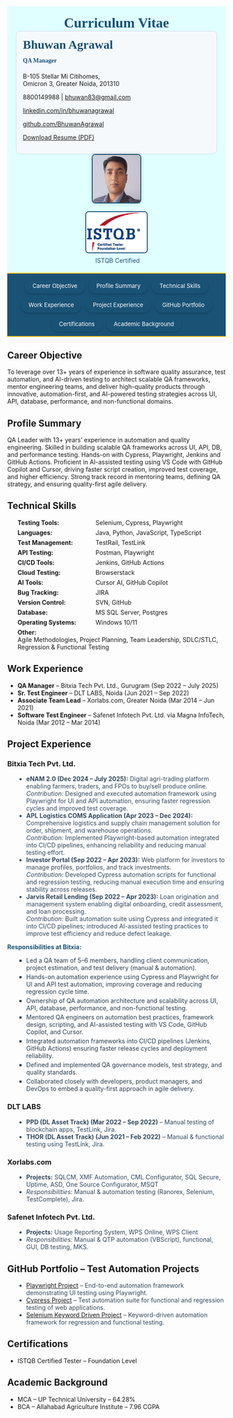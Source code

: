 <!DOCTYPE html>
<html>
<head>
<meta charset="UTF-8">
<link rel="icon" type="image/png" href="profile.jpg">
<meta name="viewport" content="width=device-width, initial-scale=1">
<script src='https://kit.fontawesome.com/1053334a8a.js' crossorigin='anonymous'></script>
<title>Bhuwan Agrawal – Resume</title>
<style>
/* Navbar styling */
.navbar {
  display: flex;
  flex-wrap: wrap;
  justify-content: center;
  gap: 8px;
  padding: 10px;
  background-color: #1a5276;
  border-top: 2px solid #f1c40f;
  border-bottom: 2px solid #f1c40f;
  position: sticky;
  top: 0;
  z-index: 1000;
}
.navbar a {
  font-size: 13px;
  padding: 8px 16px;
  color: white;
  background-color: #1a5276;
  text-decoration: none;
  transition: background-color 0.3s, box-shadow 0.3s;
  border: 2px solid transparent;
  border-radius: 20px;
  box-shadow: 0 2px 4px rgba(0,0,0,0.2);
  display: inline-block;
}
.navbar a:hover, .navbar a.activeLink {
  background-color: #154360;
  border-color: #f1c40f;
}

/* Container tabs */
.containerTab {
  display: none;
  padding: 20px;
  opacity: 0;
  transition: opacity 0.5s ease-in-out;
}
.containerTab.activeTab {
  display: block !important;
  opacity: 1;
}

/* Header */
.header {
  display: flex;
  justify-content: space-between;
  align-items: flex-start;
  flex-wrap: wrap;
}

/* Responsive */
@media screen and (max-width: 768px) {
  .header { flex-direction: column; align-items: flex-start; text-align: left; }
  .header > div { width: 100%; }
  .navbar { flex-direction: column; align-items: stretch; }
  .navbar a { text-align: center; width: 100%; }
}

/* Common block UI for all sections */
.section-block {
  margin-bottom: 20px;
  padding: 15px 20px;
  background-color: #e8f0f8;
  border-left: 4px solid #1a5276;
  border-radius: 6px;
  transition: transform 0.3s, box-shadow 0.3s;
}
.section-block:hover {
  transform: translateY(-3px);
  box-shadow: 0 4px 15px rgba(0,0,0,0.25);
}

/* Technical skills list */
#technical-skills ul {
  list-style: none;
  padding-left: 0;
}
#technical-skills li {
  display: flex;
  flex-wrap: wrap;
  margin-bottom: 6px;
}
#technical-skills li strong {
  width: 180px;
  text-align: left;
}

/* Project experience & GitHub contributions */
.project-name, .company-name {
  color: #154360;
  font-weight: bold;
}
.contribution-list li {
  list-style-type: disc;
  margin-left: 20px;
  color: #34495e;
}
.responsibilities-title { margin-top: 10px; font-weight: bold; color: #1a5276; }
.responsibilities-list li { list-style-type: square; margin-left: 20px; color: #2c3e50; margin-bottom: 4px; }

a { color: #154360; text-decoration: none; }
a:hover { text-decoration: underline; }
</style>
</head>
<body>

<!-- Header Section -->
<div style="background-color: LightCyan; padding: 20px;">
  <div style="display: flex; justify-content: space-between; align-items: center; position: relative;">
    <h1 style="margin: 0 auto; font-size: 32px; color: #1a5276; font-family: 'Georgia', serif; text-align: center; flex: 1;">Curriculum Vitae</h1>
  </div>
  <div class="header">
    <div style="flex: 1 1 60%; min-width: 300px; background-color: #f5f9fc; padding: 15px; border-radius: 10px; border: 1px solid #cfdce6;">
      <h2 style="margin-top: 0; font-size: 28px; font-family: 'Georgia', serif; color: #1a5276; text-align: left;">Bhuwan Agrawal</h2>
      <h4 style="margin-top: -10px; font-family: 'Georgia', serif; color: #1a5276; text-align: left;">QA Manager</h4>
      <p style="text-align: left;"><i class='fas fa-map-marker-alt'></i> B-105 Stellar Mi Citihomes,<br>Omicron 3, Greater Noida, 201310</p>
      <p style="text-align: left;"><i class='fas fa-mobile-alt'></i> 8800149988 | <i class='fa fa-envelope'></i> <a href="mailto:bhuwan83@gmail.com">bhuwan83@gmail.com</a></p>
      <p style="text-align: left;"><i class='fab fa-linkedin'></i> <a href="https://www.linkedin.com/in/bhuwanagrawal" target="_blank">linkedin.com/in/bhuwanagrawal</a></p>
      <p style="text-align: left;"><i class='fab fa-github'></i> <a href="https://github.com/BhuwanAgrawal" target="_blank">github.com/BhuwanAgrawal</a></p>
      <p style="text-align: left;"><a href="Resume_QA_Bhuwan_Agrawal.pdf" download style="color: inherit;"><i class='fas fa-file-download'></i> Download Resume (PDF)</a></p>
    </div>
    <div style="flex: 0 1 35%; min-width: 180px; display: flex; flex-direction: column; align-items: center;">
      <div style="margin-bottom: 15px;">
        <img src="profile.jpg" alt="Profile Photo" style="width: 110px; height: 110px; border-radius: 8px; object-fit: cover; object-position: top center; box-shadow: 0 0 8px rgba(0,0,0,0.2); border: 2px solid #1a5276;">
      </div>
      <div style="text-align: center;">
        <a href="https://www.istqb.in/about-us/certified-tester/foundation-level/36257-bhuwan-agrawal" target="_blank">
          <img src="CTFL.png" alt="Certification" style="width: 140px; height: auto; border: 2px solid #1a5276; border-radius: 8px;">
        </a>
        <a href="https://www.istqb.in/about-us/certified-tester/foundation-level/36257-bhuwan-agrawal" target="_blank" style="text-decoration: none; color: #1a5276;" title="View Certification">
          <div style="margin-top: 5px; font-size: 14px; display: flex; align-items: center; gap: 5px; justify-content: center;"><i class="fas fa-certificate"></i> ISTQB Certified</div>
        </a>
      </div>
    </div>
  </div>
</div>

<!-- Navbar -->
<div class="navbar">
  <a href="#career-objective" onclick="openTab('career-objective'); return false;">Career Objective</a>
  <a href="#profile-summary" onclick="openTab('profile-summary'); return false;">Profile Summary</a>
  <a href="#technical-skills" onclick="openTab('technical-skills'); return false;">Technical Skills</a>
  <a href="#work-experience" onclick="openTab('work-experience'); return false;">Work Experience</a>
  <a href="#key-projects" onclick="openTab('key-projects'); return false;">Project Experience</a>
  <a href="#github-portfolio" onclick="openTab('github-portfolio'); return false;">GitHub Portfolio</a>
  <a href="#certifications" onclick="openTab('certifications'); return false;">Certifications</a>
  <a href="#academic-background" onclick="openTab('academic-background'); return false;">Academic Background</a>
</div>

<!-- Sections -->
<div id="career-objective" class="containerTab section-block">
  <h2><i class="fas fa-bullseye"></i> Career Objective</h2>
  <p>To leverage over 13+ years of experience in software quality assurance, test automation, and AI-driven testing to architect scalable QA frameworks, mentor engineering teams, and deliver high-quality products through innovative, automation-first, and AI-powered testing strategies across UI, API, database, performance, and non-functional domains.</p>
</div>

<div id="profile-summary" class="containerTab section-block">
  <h2><i class="fas fa-user"></i> Profile Summary</h2>
  <p>QA Leader with 13+ years’ experience in automation and quality engineering. Skilled in building scalable QA frameworks across UI, API, DB, and performance testing. Hands-on with Cypress, Playwright, Jenkins and GitHub Actions. Proficient in AI-assisted testing using VS Code with GitHub Copilot and Cursor, driving faster script creation, improved test coverage, and higher efficiency. Strong track record in mentoring teams, defining QA strategy, and ensuring quality-first agile delivery.</p>
</div>

<div id="technical-skills" class="containerTab section-block">
  <h2><i class="fas fa-tools"></i> Technical Skills</h2>
  <ul>
    <li><strong>Testing Tools:</strong> Selenium, Cypress, Playwright</li>
    <li><strong>Languages:</strong> Java, Python, JavaScript, TypeScript</li>
    <li><strong>Test Management:</strong> TestRail, TestLink</li>
    <li><strong>API Testing:</strong> Postman, Playwright</li>
    <li><strong>CI/CD Tools:</strong> Jenkins, GitHub Actions</li>
    <li><strong>Cloud Testing:</strong> Browserstack</li>
    <li><strong>AI Tools:</strong> Cursor AI, GitHub Copilot</li>
    <li><strong>Bug Tracking:</strong> JIRA</li>
    <li><strong>Version Control:</strong> SVN, GitHub</li>
    <li><strong>Database:</strong> MS SQL Server, Postgres</li>
    <li><strong>Operating Systems:</strong> Windows 10/11</li>
    <li><strong>Other:</strong> Agile Methodologies, Project Planning, Team Leadership, SDLC/STLC, Regression & Functional Testing</li>
  </ul>
</div>

<div id="work-experience" class="containerTab section-block">
  <h2><i class="fas fa-briefcase"></i> Work Experience</h2>
  <ul>
    <li><strong>QA Manager</strong> – Bitxia Tech Pvt. Ltd., Gurugram (Sep 2022 – July 2025)</li>
    <li><strong>Sr. Test Engineer</strong> – DLT LABS, Noida (Jun 2021 – Sep 2022)</li>
    <li><strong>Associate Team Lead</strong> – Xorlabs.com, Greater Noida (Mar 2014 – Jun 2021)</li>
    <li><strong>Software Test Engineer</strong> – Safenet Infotech Pvt. Ltd. via Magna InfoTech, Noida (Mar 2012 – Mar 2014)</li>
  </ul>
</div>

<div id="key-projects" class="containerTab section-block">
  <h2><i class="fas fa-project-diagram"></i> Project Experience</h2>

  <h3 class="company-name">Bitxia Tech Pvt. Ltd.</h3>
  <ul class="contribution-list">
    <li><strong>eNAM 2.0 (Dec 2024 – July 2025):</strong> Digital agri-trading platform enabling farmers, traders, and FPOs to buy/sell produce online.<br><em>Contribution:</em> Designed and executed automation framework using Playwright for UI and API automation, ensuring faster regression cycles and improved test coverage.</li>
    <li><strong>APL Logistics COMS Application (Apr 2023 – Dec 2024):</strong> Comprehensive logistics and supply chain management solution for order, shipment, and warehouse operations.<br><em>Contribution:</em> Implemented Playwright-based automation integrated into CI/CD pipelines, enhancing reliability and reducing manual testing effort.</li>
    <li><strong>Investor Portal (Sep 2022 – Apr 2023):</strong> Web platform for investors to manage profiles, portfolios, and track investments.<br><em>Contribution:</em> Developed Cypress automation scripts for functional and regression testing, reducing manual execution time and ensuring stability across releases.</li>
    <li><strong>Jarvis Retail Lending (Sep 2022 – Apr 2023):</strong> Loan origination and management system enabling digital onboarding, credit assessment, and loan processing.<br><em>Contribution:</em> Built automation suite using Cypress and integrated it into CI/CD pipelines; introduced AI-assisted testing practices to improve test efficiency and reduce defect leakage.</li>
  </ul>
  <div class="responsibilities-title">Responsibilities at Bitxia:</div>
  <ul class="responsibilities-list">
    <li>Led a QA team of 5–6 members, handling client communication, project estimation, and test delivery (manual & automation).</li>
    <li>Hands-on automation experience using Cypress and Playwright for UI and API test automation, improving coverage and reducing regression cycle time.</li>
    <li>Ownership of QA automation architecture and scalability across UI, API, database, performance, and non-functional testing.</li>
    <li>Mentored QA engineers on automation best practices, framework design, scripting, and AI-assisted testing with VS Code, GitHub Copilot, and Cursor.</li>
    <li>Integrated automation frameworks into CI/CD pipelines (Jenkins, GitHub Actions) ensuring faster release cycles and deployment reliability.</li>
    <li>Defined and implemented QA governance models, test strategy, and quality standards.</li>
    <li>Collaborated closely with developers, product managers, and DevOps to embed a quality-first approach in agile delivery.</li>
  </ul>

  <h3 class="company-name">DLT LABS</h3>
  <ul class="contribution-list">
    <li><strong>PPD (DL Asset Track) (Mar 2022 – Sep 2022)</strong> – Manual testing of blockchain apps, TestLink, Jira.</li>
    <li><strong>THOR (DL Asset Track) (Jun 2021 – Feb 2022)</strong> – Manual & functional testing using TestLink, Jira.</li>
  </ul>

  <h3 class="company-name">Xorlabs.com</h3>
  <ul class="contribution-list">
    <li><strong>Projects:</strong> SQLCM, XMF Automation, CML Configurator, SQL Secure, Uptime, ASD, One Source Configurator, MSQT</li>
    <li><em>Responsibilities:</em> Manual & automation testing (Ranorex, Selenium, TestComplete), Jira.</li>
  </ul>

  <h3 class="company-name">Safenet Infotech Pvt. Ltd.</h3>
  <ul class="contribution-list">
    <li><strong>Projects:</strong> Usage Reporting System, WPS Online, WPS Client</li>
    <li><em>Responsibilities:</em> Manual & QTP automation (VBScript), functional, GUI, DB testing, MKS.</li>
  </ul>
</div>

<div id="github-portfolio" class="containerTab section-block">
  <h2><i class="fab fa-github"></i> GitHub Portfolio – Test Automation Projects</h2>
  <ul class="contribution-list">
    <li class="project-name"><a href="https://github.com/BhuwanAgrawal/Playwright-Project" target="_blank">Playwright Project</a> – End-to-end automation framework demonstrating UI testing using Playwright.</li>
    <li class="project-name"><a href="https://github.com/BhuwanAgrawal/Cypress-Project" target="_blank">Cypress Project</a> – Test automation suite for functional and regression testing of web applications.</li>
    <li class="project-name"><a href="https://github.com/BhuwanAgrawal/Selenium-KD-Project" target="_blank">Selenium Keyword Driven Project</a> – Keyword-driven automation framework for regression and functional testing.</li>
  </ul>
</div>

<div id="certifications" class="containerTab section-block">
  <h2><i class="fas fa-certificate"></i> Certifications</h2>
  <ul>
    <li>ISTQB Certified Tester – Foundation Level</li>
  </ul>
</div>

<div id="academic-background" class="containerTab section-block">
  <h2><i class="fas fa-graduation-cap"></i> Academic Background</h2>
  <ul>
    <li>MCA – UP Technical University – 64.28%</li>
    <li>BCA – Allahabad Agriculture Institute – 7.96 CGPA</li>
  </ul>
</div>

<script>
function openTab(tabName) {
  const tabs = document.getElementsByClassName("containerTab");
  const links = document.querySelectorAll(".navbar a");
  for (let i = 0; i < tabs.length; i++) tabs[i].classList.remove("activeTab");
  links.forEach(link => link.classList.remove("activeLink"));
  const activeTab = document.getElementById(tabName);
  const activeLink = document.querySelector(`.navbar a[href="#${tabName}"]`);
  if (activeTab) {
    activeTab.classList.add("activeTab");
    if (activeLink) activeLink.classList.add("activeLink");
    window.scrollTo({ top: 0, behavior: 'smooth' });
    const titleMap = {
      "career-objective": "Career Objective",
      "profile-summary": "Profile Summary",
      "technical-skills": "Technical Skills",
      "work-experience": "Work Experience",
      "key-projects": "Project Experience",
      "github-portfolio": "GitHub Portfolio",
      "certifications": "Certifications",
      "academic-background": "Academic Background"
    };
    document.title = titleMap[tabName] ? `Bhuwan Agrawal – ${titleMap[tabName]}` : "Bhuwan Agrawal – Resume";
  }
}
window.onload = function () {
  const hash = window.location.hash.substring(1);
  const defaultTab = document.getElementById(hash) ? hash : "profile-summary";
  openTab(defaultTab);
}
</script>

</body>
</html>
